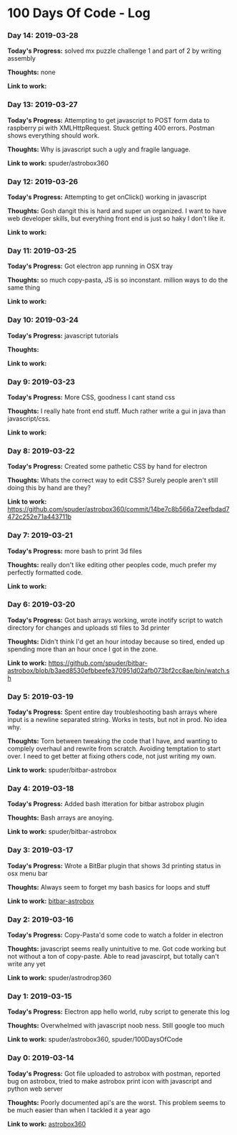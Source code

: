 # 100 Days Of Code - Log

### Day 14: 2019-03-28

**Today's Progress:** solved mx puzzle challenge 1 and part of 2 by writing assembly

**Thoughts:** none

**Link to work:** 

### Day 13: 2019-03-27

**Today's Progress:** Attempting to get javascript to POST form data to raspberry pi with XMLHttpRequest. Stuck getting 400 errors. Postman shows everything should work.

**Thoughts:** Why is javascript such a ugly and fragile language.

**Link to work:** spuder/astrobox360

### Day 12: 2019-03-26

**Today's Progress:** Attempting to get onClick() working in javascript

**Thoughts:** Gosh dangit this is hard and super un organized. I want to have web developer skills, but everything front end is just so haky I don't like it.

**Link to work:** 

### Day 11: 2019-03-25

**Today's Progress:** Got electron app running in OSX tray

**Thoughts:** so much copy-pasta, JS is so inconstant. million ways to do the same thing

**Link to work:** 

### Day 10: 2019-03-24

**Today's Progress:** javascript tutorials

**Thoughts:** 

**Link to work:** 

### Day 9: 2019-03-23

**Today's Progress:** More CSS, goodness I cant stand css

**Thoughts:** I really hate front end stuff. Much rather write a gui in java than javascript/css.

**Link to work:** 

### Day 8: 2019-03-22

**Today's Progress:** Created some pathetic CSS by hand for electron

**Thoughts:** Whats the correct way to edit CSS? Surely people aren't still doing this by hand are they?

**Link to work:** https://github.com/spuder/astrobox360/commit/14be7c8b566a72eefbdad7472c252e71a443711b

### Day 7: 2019-03-21

**Today's Progress:** more bash to print 3d files

**Thoughts:** really don't like editing other peoples code, much prefer my perfectly formatted code.

**Link to work:** 

### Day 6: 2019-03-20

**Today's Progress:** Got bash arrays working, wrote inotify script to watch directory for changes and uploads stl files to 3d printer

**Thoughts:** Didn't think I'd get an hour intoday because so tired, ended up spending more than an hour once I got in the zone.

**Link to work:** https://github.com/spuder/bitbar-astrobox/blob/b3aed8530efbbeefe370951d02afb073bf2cc8ae/bin/watch.sh

### Day 5: 2019-03-19

**Today's Progress:** Spent entire day troubleshooting bash arrays where input is a newline separated string. Works in tests, but not in prod. No idea why.

**Thoughts:** Torn between tweaking the code that I have, and wanting to complely overhaul and rewrite from scratch. Avoiding temptation to start over. I need to get better at fixing others code, not just writing my own.

**Link to work:** spuder/bitbar-astrobox

### Day 4: 2019-03-18

**Today's Progress:** Added bash itteration for bitbar astrobox plugin

**Thoughts:** Bash arrays are anoying.

**Link to work:** spuder/bitbar-astrobox

### Day 3: 2019-03-17

**Today's Progress:** Wrote a BitBar plugin that shows 3d printing status in osx menu bar

**Thoughts:** Always seem to forget my bash basics for loops and stuff

**Link to work:** [bitbar-astrobox](https://github.com/spuder/bitbar-astrobox)

### Day 2: 2019-03-16

**Today's Progress:** Copy-Pasta'd some code to watch a folder in electron

**Thoughts:** javascript seems really unintuitive to me. Got code working but not without a ton of copy-paste. Able to read javascirpt, but totally can't write any yet

**Link to work:** spuder/astrodrop360

### Day 1: 2019-03-15

**Today's Progress:** Electron app hello world, ruby script to generate this log

**Thoughts:** Overwhelmed with javascript noob ness. Still google too much

**Link to work:** spuder/astrobox360, spuder/100DaysOfCode

### Day 0: 2019-03-14

**Today's Progress:** Got file uploaded to astrobox with postman, reported bug on astrobox, tried to make astrobox print icon with javascript and python web server

**Thoughts:**
Poorly documented api's are the worst. This problem seems to be much easier than when I tackled it a year ago

**Link to work:** [astrobox360](https://github.com/spuder/astrobox360)
